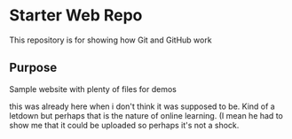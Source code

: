 # Starter Web Repo

This repository is for showing how Git and GitHub work

## Purpose

Sample website with plenty of files for demos

this was already here when i don't think it was supposed to be. 
Kind of a letdown but perhaps that is the nature of online learning. (I mean he had to show me that it could be uploaded so perhaps it's not a shock.
